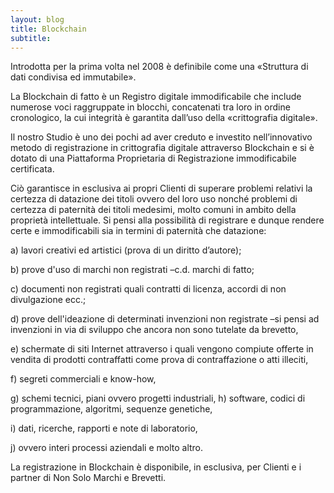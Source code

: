 ```yaml
---
layout: blog
title: Blockchain
subtitle: 
---
```

Introdotta per la prima volta nel 2008 è definibile come una «Struttura di dati condivisa ed immutabile».

La Blockchain di fatto è un Registro digitale immodificabile che include numerose voci raggruppate in
blocchi, concatenati tra loro in ordine cronologico, la cui integrità è garantita dall’uso della «crittografia
digitale».

Il nostro Studio è uno dei pochi ad aver creduto e investito nell’innovativo metodo di registrazione in
crittografia digitale attraverso Blockchain e si è dotato di una Piattaforma Proprietaria di Registrazione
immodificabile certificata.

Ciò garantisce in esclusiva ai propri Clienti di superare problemi relativi la certezza di datazione dei titoli
ovvero del loro uso nonché problemi di certezza di paternità dei titoli medesimi, molto comuni in ambito
della proprietà intellettuale. Si pensi alla possibilità di registrare e dunque rendere certe e immodificabili sia
in termini di paternità che datazione:

a) lavori creativi ed artistici (prova di un diritto d’autore);

b) prove d&#39;uso di marchi non registrati –c.d. marchi di fatto;

c) documenti non registrati quali contratti di licenza, accordi di non divulgazione ecc.;

d) prove dell&#39;ideazione di determinati invenzioni non registrate –si pensi ad invenzioni in via di
sviluppo che ancora non sono tutelate da brevetto,

e) schermate di siti Internet attraverso i quali vengono compiute offerte in vendita di prodotti
contraffatti come prova di contraffazione o atti illeciti,

f) segreti commerciali e know-how,

g) schemi tecnici, piani ovvero progetti industriali,
h) software, codici di programmazione, algoritmi, sequenze genetiche,

i) dati, ricerche, rapporti e note di laboratorio,

j) ovvero interi processi aziendali e molto altro.

La registrazione in Blockchain è disponibile, in esclusiva, per Clienti e i partner di Non Solo Marchi e
Brevetti.